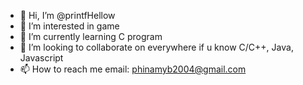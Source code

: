 - 👋 Hi, I’m @printfHellow
- 👀 I’m interested in game
- 🌱 I’m currently learning C program
- 💞️ I’m looking to collaborate on everywhere if u know C/C++, Java, Javascript
- 📫 How to reach me email: phinamyb2004@gmail.com

<!---
printfHellow/printfHellow is a ✨ special ✨ repository because its `README.md` (this file) appears on your GitHub profile.
You can click the Preview link to take a look at your changes.
--->

